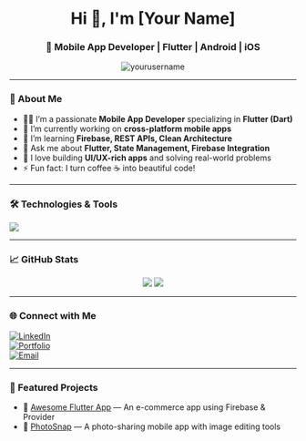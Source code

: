 <h1 align="center">Hi 👋, I'm [Your Name]</h1>
<h3 align="center">🚀 Mobile App Developer | Flutter | Android | iOS</h3>

<p align="center">
  <img src="https://komarev.com/ghpvc/?username=yourusername&label=Profile%20views&color=0e75b6&style=flat" alt="yourusername" />
</p>

---

### 💼 About Me

- 👨‍💻 I’m a passionate **Mobile App Developer** specializing in **Flutter (Dart)**
- 🔭 I’m currently working on **cross-platform mobile apps**
- 🌱 I’m learning **Firebase, REST APIs, Clean Architecture**
- 💬 Ask me about **Flutter, State Management, Firebase Integration**
- 🧩 I love building **UI/UX-rich apps** and solving real-world problems
- ⚡ Fun fact: I turn coffee ☕ into beautiful code!

---

### 🛠️ Technologies & Tools

<p align="left">
  <img src="https://skillicons.dev/icons?i=flutter,dart,androidstudio,git,github,firebase,vscode,figma" />
</p>

---

### 📈 GitHub Stats

<p align="center">
  <img src="https://github-readme-stats.vercel.app/api?username=yourusername&show_icons=true&theme=tokyonight" />
  <img src="https://github-readme-streak-stats.herokuapp.com/?user=yourusername&theme=tokyonight" />
</p>

---

### 🌐 Connect with Me

[![LinkedIn](https://img.shields.io/badge/LinkedIn-%230077B5?style=for-the-badge&logo=linkedin)](https://linkedin.com/in/yourprofile)  
[![Portfolio](https://img.shields.io/badge/Portfolio-000?style=for-the-badge&logo=firefox)](https://yourportfolio.com)  
[![Email](https://img.shields.io/badge/Gmail-D14836?style=for-the-badge&logo=gmail&logoColor=white)](mailto:youremail@example.com)

---

<!-- Optional Section -->
### 📱 Featured Projects

- 🚀 [Awesome Flutter App](https://github.com/yourusername/flutter-awesome-app) — An e-commerce app using Firebase & Provider  
- 📸 [PhotoSnap](https://github.com/yourusername/photosnap) — A photo-sharing mobile app with image editing tools  
